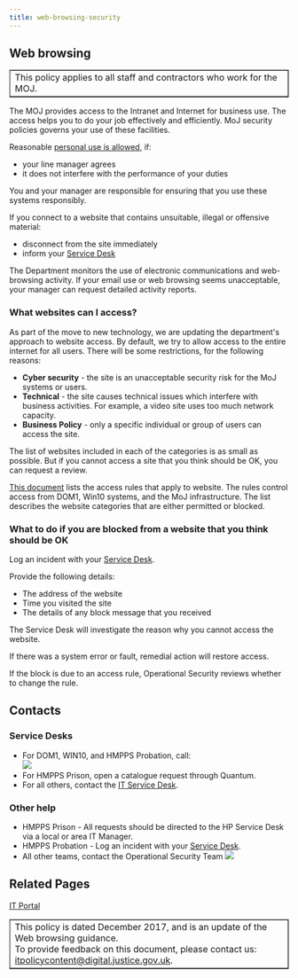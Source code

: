 ```yaml
---
title: web-browsing-security
---
```


## Web browsing

<table border='1'>
<tr valign='top'>
<td>This policy applies to all staff and contractors who work for the MOJ.</td>
</tr>
</table>

The MOJ provides access to the Intranet and Internet for business use. The access helps you to do your job effectively and efficiently. MoJ security policies governs your use of these facilities.

Reasonable [personal use is allowed](https://intranet.justice.gov.uk/guidance/security/it-computer-security/ict-security-policy-framework/it-acceptable-use-policy/), if:

- your line manager agrees
- it does not interfere with the performance of your duties

You and your manager are responsible for ensuring that you use these systems responsibly.

If you connect to a website that contains unsuitable, illegal or offensive material:

- disconnect from the site immediately
- inform your [Service Desk](#service-desks)

The Department monitors the use of electronic communications and web-browsing activity. If your email use or web browsing seems unacceptable, your manager can request detailed activity reports.

### What websites can I access?

As part of the move to new technology, we are updating the department's approach to website access. By default, we try to allow access to the entire internet for all users. There will be some restrictions, for the following reasons:

- **Cyber security** - the site is an unacceptable security risk for the MoJ systems or users.
- **Technical** - the site causes technical issues which interfere with business activities. For example, a video site uses too much network capacity.
- **Business Policy** - only a specific individual or group of users can access the site.

The list of websites included in each of the categories is as small as possible. But if you cannot access a site that you think should be OK, you can request a review.

[This document](https://intranet.justice.gov.uk/guidance/security/it-computer-security/web-browsing-security-policy-profiles/) lists the access rules that apply to website. The rules control access from DOM1, Win10 systems, and the MoJ infrastructure. The list describes the website categories that are either permitted or blocked.

<!--
The categories are based on the [`Forcepoint` definitions](https://www.forcepoint.com/master-database-url-categories).
-->

### What to do if you are blocked from a website that you think should be OK

Log an incident with your [Service Desk](#service-desks).

Provide the following details:

- The address of the website
- Time you visited the site
- The details of any block message that you received

The Service Desk will investigate the reason why you cannot access the website.

If there was a system error or fault, remedial action will restore access.

If the block is due to an access rule, Operational Security reviews whether to change the rule.

## Contacts

<a id="service-desks"></a>

### Service Desks

<ul>
<li>For DOM1, WIN10, and HMPPS Probation, call:<br/><img src="https://intranet.justice.gov.uk/app/uploads/2017/12/74015bc20bb1c38fb4249c4ef6d3cfed.gif">&nbsp;</li>
<li>For HMPPS Prison, open a catalogue request through Quantum.</li>
<li>For all others, contact the <a href="mailto:ITservicedesk@justice.gsi.gov.uk">IT Service Desk</a>.</li>
</ul>

### Other help

- HMPPS Prison - All requests should be directed to the HP Service Desk via a local or area IT Manager.
- HMPPS Probation - Log an incident with your [Service Desk](#service-desks).
- All other teams, contact the Operational Security Team ![](https://intranet.justice.gov.uk/app/uploads/2017/12/c44e91c8a5d308c4953ef918b987f543.gif)&nbsp;

## Related Pages

[IT Portal](https://intranet.justice.gov.uk/guidance-and-support/it-services/it-portal/)

<table border='1'>
<tr valign='top'>
<td>This policy is dated December 2017, and is an update of the Web browsing guidance.<br/>
To provide feedback on this document, please contact us: <a href="mailto:itpolicycontent@digital.justice.gov.uk?subject=web-browsing-security">itpolicycontent@digital.justice.gov.uk</a>.</td>
</tr>
</table>

